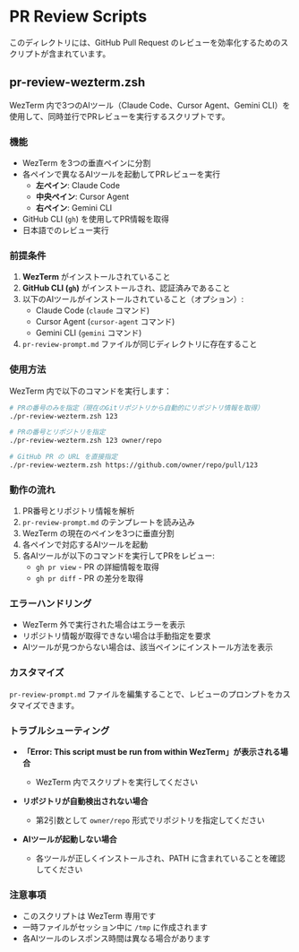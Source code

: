 # PR Review Scripts

このディレクトリには、GitHub Pull Request のレビューを効率化するためのスクリプトが含まれています。

## pr-review-wezterm.zsh

WezTerm 内で3つのAIツール（Claude Code、Cursor Agent、Gemini CLI）を使用して、同時並行でPRレビューを実行するスクリプトです。

### 機能

- WezTerm を3つの垂直ペインに分割
- 各ペインで異なるAIツールを起動してPRレビューを実行
  - **左ペイン**: Claude Code
  - **中央ペイン**: Cursor Agent
  - **右ペイン**: Gemini CLI
- GitHub CLI (`gh`) を使用してPR情報を取得
- 日本語でのレビュー実行

### 前提条件

1. **WezTerm** がインストールされていること
2. **GitHub CLI (`gh`)** がインストールされ、認証済みであること
3. 以下のAIツールがインストールされていること（オプション）:
   - Claude Code (`claude` コマンド)
   - Cursor Agent (`cursor-agent` コマンド)
   - Gemini CLI (`gemini` コマンド)
4. `pr-review-prompt.md` ファイルが同じディレクトリに存在すること

### 使用方法

WezTerm 内で以下のコマンドを実行します：

```bash
# PRの番号のみを指定（現在のGitリポジトリから自動的にリポジトリ情報を取得）
./pr-review-wezterm.zsh 123

# PRの番号とリポジトリを指定
./pr-review-wezterm.zsh 123 owner/repo

# GitHub PR の URL を直接指定
./pr-review-wezterm.zsh https://github.com/owner/repo/pull/123
```

### 動作の流れ

1. PR番号とリポジトリ情報を解析
2. `pr-review-prompt.md` のテンプレートを読み込み
3. WezTerm の現在のペインを3つに垂直分割
4. 各ペインで対応するAIツールを起動
5. 各AIツールが以下のコマンドを実行してPRをレビュー:
   - `gh pr view` - PR の詳細情報を取得
   - `gh pr diff` - PR の差分を取得

### エラーハンドリング

- WezTerm 外で実行された場合はエラーを表示
- リポジトリ情報が取得できない場合は手動指定を要求
- AIツールが見つからない場合は、該当ペインにインストール方法を表示

### カスタマイズ

`pr-review-prompt.md` ファイルを編集することで、レビューのプロンプトをカスタマイズできます。

### トラブルシューティング

- **「Error: This script must be run from within WezTerm」が表示される場合**
  - WezTerm 内でスクリプトを実行してください

- **リポジトリが自動検出されない場合**
  - 第2引数として `owner/repo` 形式でリポジトリを指定してください

- **AIツールが起動しない場合**
  - 各ツールが正しくインストールされ、PATH に含まれていることを確認してください

### 注意事項

- このスクリプトは WezTerm 専用です
- 一時ファイルがセッション中に `/tmp` に作成されます
- 各AIツールのレスポンス時間は異なる場合があります